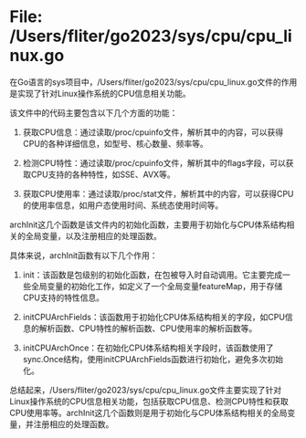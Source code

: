 # File: /Users/fliter/go2023/sys/cpu/cpu_linux.go

在Go语言的sys项目中，/Users/fliter/go2023/sys/cpu/cpu_linux.go文件的作用是实现了针对Linux操作系统的CPU信息相关功能。

该文件中的代码主要包含以下几个方面的功能：

1. 获取CPU信息：通过读取/proc/cpuinfo文件，解析其中的内容，可以获得CPU的各种详细信息，如型号、核心数量、频率等。

2. 检测CPU特性：通过读取/proc/cpuinfo文件，解析其中的flags字段，可以获取CPU支持的各种特性，如SSE、AVX等。

3. 获取CPU使用率：通过读取/proc/stat文件，解析其中的内容，可以获得CPU的使用率信息，如用户态使用时间、系统态使用时间等。

archInit这几个函数是该文件内的初始化函数，主要用于初始化与CPU体系结构相关的全局变量，以及注册相应的处理函数。

具体来说，archInit函数有以下几个作用：

1. init：该函数是包级别的初始化函数，在包被导入时自动调用。它主要完成一些全局变量的初始化工作，如定义了一个全局变量featureMap，用于存储CPU支持的特性信息。

2. initCPUArchFields：该函数用于初始化CPU体系结构相关的字段，如CPU信息的解析函数、CPU特性的解析函数、CPU使用率的解析函数等。

3. initCPUArchOnce：在初始化CPU体系结构相关字段时，该函数使用了sync.Once结构，使用initCPUArchFields函数进行初始化，避免多次初始化。

总结起来，/Users/fliter/go2023/sys/cpu/cpu_linux.go文件主要实现了针对Linux操作系统的CPU信息相关功能，包括获取CPU信息、检测CPU特性和获取CPU使用率等。archInit这几个函数则是用于初始化与CPU体系结构相关的全局变量，并注册相应的处理函数。


